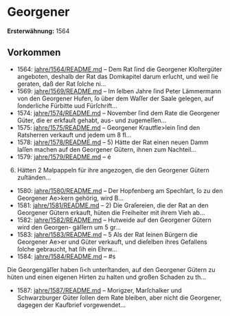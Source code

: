 # Georgener

**Ersterwähnung:** 1564

## Vorkommen
- 1564: [jahre/1564/README.md](../jahre/1564/README.md) – Dem Rat ſind die Georgener Kloſtergüter angeboten,
deshalb der Rat das Domkapitel darum erſucht, und weil
ſie geraten, daß der Rat ſolche ni...
- 1569: [jahre/1569/README.md](../jahre/1569/README.md) – Im ſelben Jahre ſind Peter Lämmermann von den
Georgener Hufen, ſo über dem Waſſer der Saale gelegen,
auf ſonderliche Fürbitte uud Fürſchrift...
- 1574: [jahre/1574/README.md](../jahre/1574/README.md) – November ſind dem Rate die Georgener
Güter, die er erkfauſt gehabt, aus- und zugemeſſen...
- 1575: [jahre/1575/README.md](../jahre/1575/README.md) – Georgener Krautfle>lein ſind den Ratsherren verkauft
und jedem um 8 fl...
- 1578: [jahre/1578/README.md](../jahre/1578/README.md) – 5) Hätte der Rat einen neuen Damm laſſen machen
auf den Georgener Gütern, ihnen zum Nachteil...
- 1579: [jahre/1579/README.md](../jahre/1579/README.md) – é

6) Hätten 2 Malpappeln für ihre angezogen, die den
Georgener Gütern zuſtänden...
- 1580: [jahre/1580/README.md](../jahre/1580/README.md) – Der Hopfenberg am Spechſart, ſo zu den Georgener
Ae>kern gehörig, wird B...
- 1581: [jahre/1581/README.md](../jahre/1581/README.md) – 2) Die Graſereien, die der Rat an den Georgener
Gütern erkauft, hüten die Freiheiter mit ihrem Vieh ab...
- 1582: [jahre/1582/README.md](../jahre/1582/README.md) – Hutweide auf den Georgener Gütern wird den Georgen-
gäſſern um 5 gr...
- 1583: [jahre/1583/README.md](../jahre/1583/README.md) – 5 Als der Rat ſeinen Bürgern die Georgener Ae>er
und Güter verkauft, und dieſelben ihres Gefallens ſolche
gebraucht, hat ſih ein Ehrw...
- 1584: [jahre/1584/README.md](../jahre/1584/README.md) – #s

Die Georgengäſſer haben ſi<h unterſtanden, auf den
Georgener Gütern zu hüten und einen eigenen Hirten
zu halten und großen Schaden zu th...
- 1587: [jahre/1587/README.md](../jahre/1587/README.md) – Morigzer, Marſchalker und Schwarzburger Güter ſollen
dem Rate bleiben, aber nicht die Georgener, dagegen der
Kaufbrief vorgewendet...

